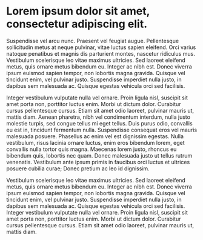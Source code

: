 # Lorem ipsum dolor sit amet, consectetur adipiscing elit. 

Suspendisse vel arcu nunc. Praesent vel feugiat augue. Pellentesque sollicitudin metus at neque pulvinar, vitae luctus sapien eleifend. Orci varius natoque penatibus et magnis dis parturient montes, nascetur ridiculus mus. Vestibulum scelerisque leo vitae maximus ultricies. Sed laoreet eleifend metus, quis ornare metus bibendum eu. Integer ac nibh est. Donec viverra ipsum euismod sapien tempor, non lobortis magna gravida. Quisque vel tincidunt enim, vel pulvinar justo. Suspendisse imperdiet nulla justo, in dapibus sem malesuada ac. Quisque egestas vehicula orci sed facilisis.

Integer vestibulum vulputate nulla vel ornare. Proin ligula nisl, suscipit sit amet porta non, porttitor luctus enim. Morbi ut dictum dolor. Curabitur cursus pellentesque cursus. Etiam sit amet odio laoreet, pulvinar mauris ut, mattis diam. Aenean pharetra, nibh vel condimentum interdum, nulla justo molestie turpis, sed congue tellus mi eget tellus. Duis purus odio, convallis eu est in, tincidunt fermentum nulla. Suspendisse consequat eros vel mauris malesuada posuere. Phasellus ac enim vel est dignissim egestas. Nulla vestibulum, risus lacinia ornare luctus, enim eros bibendum lorem, eget convallis nulla tortor quis magna. Maecenas lorem justo, rhoncus eu bibendum quis, lobortis nec quam. Donec malesuada justo ut tellus rutrum venenatis. Vestibulum ante ipsum primis in faucibus orci luctus et ultrices posuere cubilia curae; Donec pretium ac leo id dignissim.

Vestibulum scelerisque leo vitae maximus ultricies. Sed laoreet eleifend metus, quis ornare metus bibendum eu. Integer ac nibh est. Donec viverra ipsum euismod sapien tempor, non lobortis magna gravida. Quisque vel tincidunt enim, vel pulvinar justo. Suspendisse imperdiet nulla justo, in dapibus sem malesuada ac. Quisque egestas vehicula orci sed facilisis. Integer vestibulum vulputate nulla vel ornare. Proin ligula nisl, suscipit sit amet porta non, porttitor luctus enim. Morbi ut dictum dolor. Curabitur cursus pellentesque cursus. Etiam sit amet odio laoreet, pulvinar mauris ut, mattis diam.